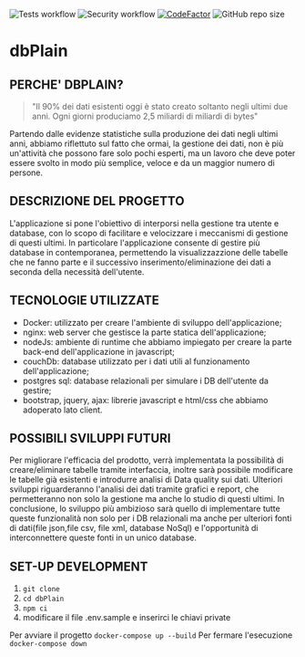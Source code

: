 ![Tests workflow](https://github.com/dbPlain/dbPlain/actions/workflows/security.yml/badge.svg)
![Security workflow](https://github.com/dbPlain/dbPlain/actions/workflows/CICD-tests.yml/badge.svg)
[![CodeFactor](https://www.codefactor.io/repository/github/dbplain/dbplain/badge)](https://www.codefactor.io/repository/github/dbplain/dbplain)
![GitHub repo size](https://img.shields.io/github/repo-size/dbPlain/dbPlain)

# dbPlain


## PERCHE' DBPLAIN?

> "Il 90% dei dati esistenti oggi è stato creato soltanto negli ultimi due anni. Ogni giorni produciamo 2,5 miliardi di miliardi di bytes" 

Partendo dalle evidenze statistiche sulla produzione dei dati negli ultimi anni, abbiamo riflettuto sul fatto che ormai, la gestione dei dati, non è più un'attività che possono fare solo pochi esperti, ma un lavoro che deve poter essere svolto in modo più semplice, veloce e da un maggior numero di persone.


## DESCRIZIONE DEL PROGETTO

L'applicazione si pone l'obiettivo di interporsi nella gestione tra utente e database, con lo scopo di facilitare e velocizzare i meccanismi di gestione di questi ultimi. 
In particolare l'applicazione consente di gestire più database in contemporanea, permettendo la visualizzazzione delle tabelle che ne fanno parte e il successivo inserimento/eliminazione dei dati a seconda della necessità dell'utente.


## TECNOLOGIE UTILIZZATE

- Docker: utilizzato per creare l'ambiente di sviluppo dell'applicazione;
- nginx: web server che gestisce la parte statica dell'applicazione; 
- nodeJs: ambiente di runtime che abbiamo impiegato per creare la parte back-end dell'applicazione in javascript; 
- couchDb: database utilizzato per i dati utili al funzionamento dell'applicazione;
- postgres sql: database relazionali per simulare i DB dell'utente da gestire;
- bootstrap, jquery, ajax: librerie javascript e html/css che abbiamo adoperato lato client.


## POSSIBILI SVILUPPI FUTURI 

Per migliorare l'efficacia del prodotto, verrà implementata la possibilità di creare/eliminare tabelle tramite interfaccia, inoltre sarà possibile modificare le tabelle già esistenti e introdurre analisi di Data quality sui dati.
Ulteriori sviluppi riguarderanno l'analisi dei dati tramite grafici e report, che permetteranno non solo la gestione ma anche lo studio di questi ultimi.
In conclusione, lo sviluppo più ambizioso sarà quello di implementare tutte queste funzionalità non solo per i DB relazionali ma anche per ulteriori fonti di dati(file json,file csv, file xml, database NoSql) e l'opportunità di interconnettere queste fonti in un unico database. 


## SET-UP DEVELOPMENT 

1. ```git clone```
2. ```cd dbPlain```
3. ```npm ci```
4. modificare il file .env.sample e inserirci le chiavi private 

Per avviare il progetto ```docker-compose up --build```
Per fermare l'esecuzione ```docker-compose down```
